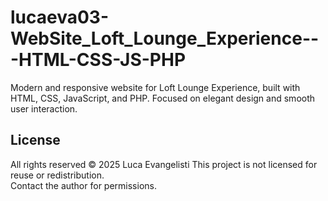 # lucaeva03-WebSite_Loft_Lounge_Experience---HTML-CSS-JS-PHP
Modern and responsive website for Loft Lounge Experience, built with HTML, CSS, JavaScript, and PHP. Focused on elegant design and smooth user interaction.

## License
All rights reserved © 2025 Luca Evangelisti
This project is not licensed for reuse or redistribution.  
Contact the author for permissions.
